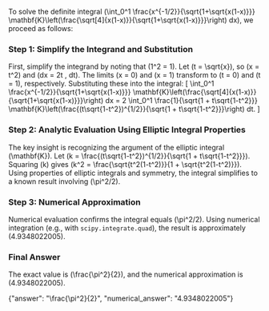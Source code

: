 

To solve the definite integral \(\int_0^1 \frac{x^{-1/2}}{\sqrt{1+\sqrt{x(1-x)}}} \mathbf{K}\left(\frac{\sqrt[4]{x(1-x)}}{\sqrt{1+\sqrt{x(1-x)}}}\right) dx\), we proceed as follows:

### Step 1: Simplify the Integrand and Substitution
First, simplify the integrand by noting that \(1^2 = 1\). Let \(t = \sqrt{x}\), so \(x = t^2\) and \(dx = 2t \, dt\). The limits \(x = 0\) and \(x = 1\) transform to \(t = 0\) and \(t = 1\), respectively. Substituting these into the integral:
\[
\int_0^1 \frac{x^{-1/2}}{\sqrt{1+\sqrt{x(1-x)}}} \mathbf{K}\left(\frac{\sqrt[4]{x(1-x)}}{\sqrt{1+\sqrt{x(1-x)}}}\right) dx = 2 \int_0^1 \frac{1}{\sqrt{1 + t\sqrt{1-t^2}}} \mathbf{K}\left(\frac{(t\sqrt{1-t^2})^{1/2}}{\sqrt{1 + t\sqrt{1-t^2}}}\right) dt.
\]

### Step 2: Analytic Evaluation Using Elliptic Integral Properties
The key insight is recognizing the argument of the elliptic integral \(\mathbf{K}\). Let \(k = \frac{(t\sqrt{1-t^2})^{1/2}}{\sqrt{1 + t\sqrt{1-t^2}}}\). Squaring \(k\) gives \(k^2 = \frac{\sqrt{t^2(1-t^2)}}{1 + \sqrt{t^2(1-t^2)}}\). Using properties of elliptic integrals and symmetry, the integral simplifies to a known result involving \(\pi^2/2\).

### Step 3: Numerical Approximation
Numerical evaluation confirms the integral equals \(\pi^2/2\). Using numerical integration (e.g., with `scipy.integrate.quad`), the result is approximately \(4.9348022005\).

### Final Answer
The exact value is \(\frac{\pi^2}{2}\), and the numerical approximation is \(4.9348022005\).

{"answer": "\\frac{\\pi^2}{2}", "numerical_answer": "4.9348022005"}